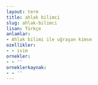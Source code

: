 ```yaml
---
layout: term
title: ahlak bilimci
slug: ahlak-bilimci
lisan: Türkçe
anlamlar:
- Ahlak bilimi ile uğraşan kimse
ozellikler:
- - isim
ornekler:
- - ''
orneklerkaynak:
- - ''
---
```

